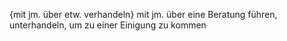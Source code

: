 {mit jm. über etw. verhandeln}  mit jm. über eine Beratung führen, unterhandeln, um zu einer Einigung zu kommen